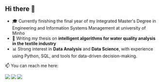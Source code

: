 ## Hi there 👋
- 🎓 Currently finishing the final year of my Integrated Master's Degree in Engineering and Information Systems Management at university of Minho
- 🧠 Writing my thesis on **intelligent algorithms for water quality analysis in the textile industry**
- 📊 Strong interest in **Data Analysis** and **Data Science**, with experience using Python, SQL, and tools for data-driven decision-making.  

📫 You can reach me here:

<a href="https://www.linkedin.com/in/maria-in%C3%AAs-lima-448151144/" target="_blank" rel="noopener noreferrer"><img src="https://img.shields.io/badge/LinkedIn-0077B5?style=for-the-badge&logo=linkedin&logoColor=white"></a> <a href="ineslima2002@gmail.com" target="_blank" rel="noopener noreferrer"><img src="https://img.shields.io/badge/Gmail-D14836?style=for-the-badge&logo=gmail&logoColor=white"></a> <a href="+351935609566" target="_blank" rel="noopener noreferrer"><img src="https://img.shields.io/badge/Phone-25D366?style=for-the-badge&logo=whatsapp&logoColor=white"></a>
<!--
**ineslima07/ineslima07** is a ✨ _special_ ✨ repository because its `README.md` (this file) appears on your GitHub profile.

-->
